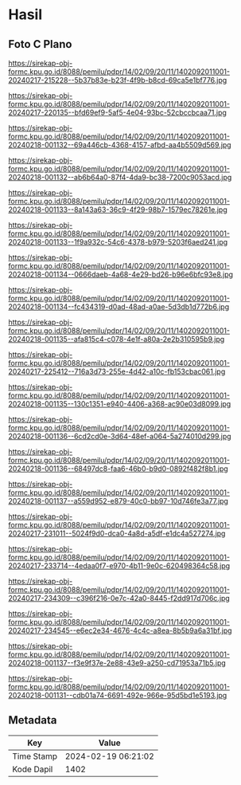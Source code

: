 # Hasil

## Foto C Plano

https://sirekap-obj-formc.kpu.go.id/8088/pemilu/pdpr/14/02/09/20/11/1402092011001-20240217-215228--5b37b83e-b23f-4f9b-b8cd-69ca5e1bf776.jpg

https://sirekap-obj-formc.kpu.go.id/8088/pemilu/pdpr/14/02/09/20/11/1402092011001-20240217-220135--bfd69ef9-5af5-4e04-93bc-52cbccbcaa71.jpg

https://sirekap-obj-formc.kpu.go.id/8088/pemilu/pdpr/14/02/09/20/11/1402092011001-20240218-001132--69a446cb-4368-4157-afbd-aa4b5509d569.jpg

https://sirekap-obj-formc.kpu.go.id/8088/pemilu/pdpr/14/02/09/20/11/1402092011001-20240218-001132--ab6b64a0-87f4-4da9-bc38-7200c9053acd.jpg

https://sirekap-obj-formc.kpu.go.id/8088/pemilu/pdpr/14/02/09/20/11/1402092011001-20240218-001133--8a143a63-36c9-4f29-98b7-1579ec78261e.jpg

https://sirekap-obj-formc.kpu.go.id/8088/pemilu/pdpr/14/02/09/20/11/1402092011001-20240218-001133--1f9a932c-54c6-4378-b979-5203f6aed241.jpg

https://sirekap-obj-formc.kpu.go.id/8088/pemilu/pdpr/14/02/09/20/11/1402092011001-20240218-001134--0666daeb-4a68-4e29-bd26-b96e6bfc93e8.jpg

https://sirekap-obj-formc.kpu.go.id/8088/pemilu/pdpr/14/02/09/20/11/1402092011001-20240218-001134--fc434319-d0ad-48ad-a0ae-5d3db1d772b6.jpg

https://sirekap-obj-formc.kpu.go.id/8088/pemilu/pdpr/14/02/09/20/11/1402092011001-20240218-001135--afa815c4-c078-4e1f-a80a-2e2b310595b9.jpg

https://sirekap-obj-formc.kpu.go.id/8088/pemilu/pdpr/14/02/09/20/11/1402092011001-20240217-225412--716a3d73-255e-4d42-a10c-fb153cbac061.jpg

https://sirekap-obj-formc.kpu.go.id/8088/pemilu/pdpr/14/02/09/20/11/1402092011001-20240218-001135--130c1351-e940-4406-a368-ac90e03d8099.jpg

https://sirekap-obj-formc.kpu.go.id/8088/pemilu/pdpr/14/02/09/20/11/1402092011001-20240218-001136--6cd2cd0e-3d64-48ef-a064-5a274010d299.jpg

https://sirekap-obj-formc.kpu.go.id/8088/pemilu/pdpr/14/02/09/20/11/1402092011001-20240218-001136--68497dc8-faa6-46b0-b9d0-0892f482f8b1.jpg

https://sirekap-obj-formc.kpu.go.id/8088/pemilu/pdpr/14/02/09/20/11/1402092011001-20240218-001137--a559d952-e879-40c0-bb97-10d746fe3a77.jpg

https://sirekap-obj-formc.kpu.go.id/8088/pemilu/pdpr/14/02/09/20/11/1402092011001-20240217-231011--5024f9d0-dca0-4a8d-a5df-e1dc4a527274.jpg

https://sirekap-obj-formc.kpu.go.id/8088/pemilu/pdpr/14/02/09/20/11/1402092011001-20240217-233714--4edaa0f7-e970-4b11-9e0c-620498364c58.jpg

https://sirekap-obj-formc.kpu.go.id/8088/pemilu/pdpr/14/02/09/20/11/1402092011001-20240217-234309--c396f216-0e7c-42a0-8445-f2dd917d706c.jpg

https://sirekap-obj-formc.kpu.go.id/8088/pemilu/pdpr/14/02/09/20/11/1402092011001-20240217-234545--e6ec2e34-4676-4c4c-a8ea-8b5b9a6a31bf.jpg

https://sirekap-obj-formc.kpu.go.id/8088/pemilu/pdpr/14/02/09/20/11/1402092011001-20240218-001137--f3e9f37e-2e88-43e9-a250-cd71953a71b5.jpg

https://sirekap-obj-formc.kpu.go.id/8088/pemilu/pdpr/14/02/09/20/11/1402092011001-20240218-001131--cdb01a74-6691-492e-966e-95d5bd1e5193.jpg


## Metadata

| Key        | Value               |
| ---------- | ------------------- |
| Time Stamp | 2024-02-19 06:21:02 |
| Kode Dapil | 1402                |



